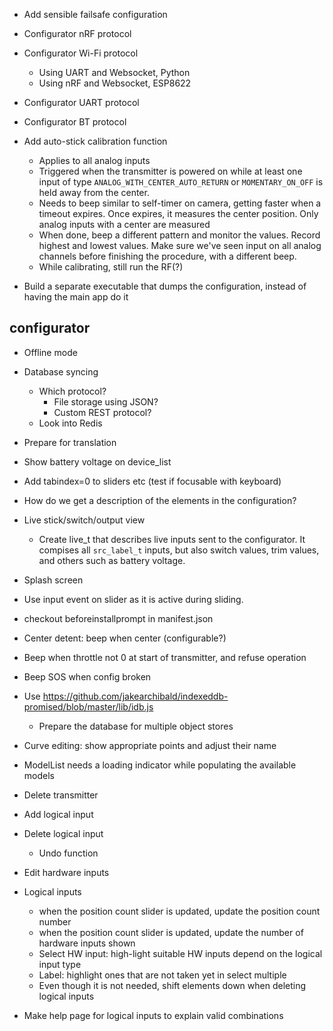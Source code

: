 - Add sensible failsafe configuration

- Configurator nRF protocol
- Configurator Wi-Fi protocol
  - Using UART and Websocket, Python
  - Using nRF and Websocket, ESP8622
- Configurator UART protocol
- Configurator BT protocol

- Add auto-stick calibration function
    - Applies to all analog inputs
    - Triggered when the transmitter is powered on while at least one input
      of type `ANALOG_WITH_CENTER_AUTO_RETURN` or `MOMENTARY_ON_OFF` is
      held away from the center.
    - Needs to beep similar to self-timer on camera, getting faster when a
      timeout expires. Once expires, it measures the center position.
      Only analog inputs with a center are measured
    - When done, beep a different pattern and monitor the values. Record highest
      and lowest values. Make sure we've seen input on all analog channels
      before finishing the procedure, with a different beep.
    - While calibrating, still run the RF(?)


- Build a separate executable that dumps the configuration, instead of having
  the main app do it

## configurator
- Offline mode

- Database syncing
  - Which protocol?
    - File storage using JSON?
    - Custom REST protocol?
  - Look into Redis


- Prepare for translation

- Show battery voltage on device_list

- Add tabindex=0 to sliders etc (test if focusable with keyboard)

- How do we get a description of the elements in the configuration?

- Live stick/switch/output view
  - Create live_t that describes live inputs sent to the configurator. It compises
    all `src_label_t` inputs, but also switch values, trim values, and others
    such as battery voltage.

- Splash screen

- Use input event on slider as it is active during sliding.

- checkout beforeinstallprompt in manifest.json


- Center detent: beep when center (configurable?)

- Beep when throttle not 0 at start of transmitter, and refuse operation

- Beep SOS when config broken

- Use https://github.com/jakearchibald/indexeddb-promised/blob/master/lib/idb.js
  - Prepare the database for multiple object stores

- Curve editing: show appropriate points and adjust their name

- ModelList needs a loading indicator while populating the available models

- Delete transmitter

- Add logical input
- Delete logical input
  - Undo function
- Edit hardware inputs

- Logical inputs
  - when the position count slider is updated, update the position count number
  - when the position count slider is updated, update the number of hardware inputs shown
  - Select HW input: high-light suitable HW inputs depend on the logical input type
  - Label: highlight ones that are not taken yet in select multiple
  - Even though it is not needed, shift elements down when deleting logical inputs

- Make help page for logical inputs to explain valid combinations